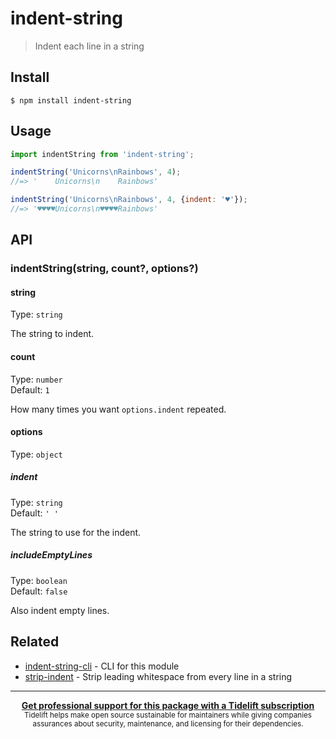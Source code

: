 # indent-string

> Indent each line in a string

## Install

```
$ npm install indent-string
```

## Usage

```js
import indentString from 'indent-string';

indentString('Unicorns\nRainbows', 4);
//=> '    Unicorns\n    Rainbows'

indentString('Unicorns\nRainbows', 4, {indent: '♥'});
//=> '♥♥♥♥Unicorns\n♥♥♥♥Rainbows'
```

## API

### indentString(string, count?, options?)

#### string

Type: `string`

The string to indent.

#### count

Type: `number`\
Default: `1`

How many times you want `options.indent` repeated.

#### options

Type: `object`

##### indent

Type: `string`\
Default: `' '`

The string to use for the indent.

##### includeEmptyLines

Type: `boolean`\
Default: `false`

Also indent empty lines.

## Related

- [indent-string-cli](https://github.com/sindresorhus/indent-string-cli) - CLI for this module
- [strip-indent](https://github.com/sindresorhus/strip-indent) - Strip leading whitespace from every line in a string

______________________________________________________________________

<div align="center">
	<b>
		<a href="https://tidelift.com/subscription/pkg/npm-indent-string?utm_source=npm-indent-string&utm_medium=referral&utm_campaign=readme">Get professional support for this package with a Tidelift subscription</a>
	</b>
	<br>
	<sub>
		Tidelift helps make open source sustainable for maintainers while giving companies<br>assurances about security, maintenance, and licensing for their dependencies.
	</sub>
</div>
